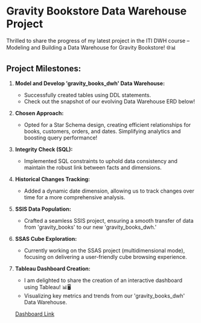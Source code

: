 # Gravity Bookstore Data Warehouse Project

Thrilled to share the progress of my latest project in the ITI DWH course – Modeling and Building a Data Warehouse for Gravity Bookstore! 🌐📊

## Project Milestones:

1. **Model and Develop 'gravity_books_dwh' Data Warehouse:**
   - Successfully created tables using DDL statements.
   - Check out the snapshot of our evolving Data Warehouse ERD below!

2. **Chosen Approach:**
   - Opted for a Star Schema design, creating efficient relationships for books, customers, orders, and dates. Simplifying analytics and boosting query performance!

3. **Integrity Check (SQL):**
   - Implemented SQL constraints to uphold data consistency and maintain the robust link between facts and dimensions.

4. **Historical Changes Tracking:**
   - Added a dynamic date dimension, allowing us to track changes over time for a more comprehensive analysis.

5. **SSIS Data Population:**
   - Crafted a seamless SSIS project, ensuring a smooth transfer of data from 'gravity_books' to our new 'gravity_books_dwh.'

6. **SSAS Cube Exploration:**
   - Currently working on the SSAS project (multidimensional mode), focusing on delivering a user-friendly cube browsing experience.

7. **Tableau Dashboard Creation:**
   - I am delighted to share the creation of an interactive dashboard using Tableau! 📊🖥️
   - Visualizing key metrics and trends from our 'gravity_books_dwh' Data Warehouse.

   [Dashboard Link](https://lnkd.in/dgSw5Mb6)
